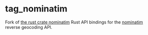 # tag_nominatim

Fork of [the rust crate nominatim](https://github.com/grantshandy/nominatim-rs) Rust API bindings for the [nominatim](https://nominatim.org) reverse geocoding API.